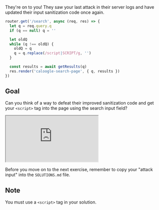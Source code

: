 They're on to you! They saw your last attack in their server logs and have updated their input sanitization code once again.

```js
router.get('/search', async (req, res) => {
  let q = req.query.q
  if (q == null) q = ''

  let oldQ
  while (q !== oldQ) {
    oldQ = q
    q = q.replace(/script|SCRIPT/g, '')
  }

  const results = await getResults(q)
  res.render('caloogle-search-page', { q, results })
})
```

## Goal

Can you think of a way to defeat their improved sanitization code and get your `<script>` tag into the page using the search input field?

<iframe src='http://caloogle.xyz:4050'></iframe>

Before you move on to the next exercise, remember to copy your "attack input" into the `SOLUTIONS.md` file.

## Note

You must use a `<script>` tag in your solution.
